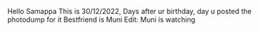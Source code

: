 Hello Samappa
This is 30/12/2022, Days after ur birthday, day u posted the photodump for it
Bestfriend is Muni 
Edit: Muni is watching 
